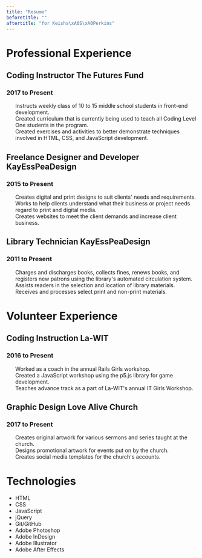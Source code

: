 ```yaml
---
title: "Resume"
beforetitle: ""
aftertitle: "for Keisha\xA0S\xA0Perkins"
---
```

<div class="resume-wrap">
	<h1 class="resume-section-heading">Professional Experience</h1>
<div class="job">
	<h2 class="job-title">Coding Instructor <span class="job-location">The Futures Fund</span></h2>
	<h3 class="job-date">2017 to Present</h3>
	<p class="job-description">
		<ul class="task-list">
			<li class="task">Instructs weekly class of 10 to 15 middle school students in front-end development.</li>
			<li class="task">Created curriculum that is currently being used to teach all Coding Level One students in the program.</li>
			<li class="task">Created exercises and activities to better demonstrate techniques involved in HTML, CSS, and JavaScript development.</li>
		</ul>
	</p>
</div>
<div class="job">
	<h2 class="job-title">Freelance Designer and Developer <span class="job-location">KayEssPeaDesign</span></h2>
	<h3 class="job-date">2015 to Present</h3>
	<p class="job-description">
		<ul class="task-list">
			<li class="task">Creates digital and print designs to suit clients' needs and requirements.</li>
			<li class="task">Works to help clients understand what their business or project needs regard to print and digital media.</li>
			<li class="task">Creates websites to meet the client demands and increase client business.</li>
		</ul>
	</p>
</div>
<div class="job">
	<h2 class="job-title">Library Technician <span class="job-location">KayEssPeaDesign</span></h2>
	<h3 class="job-date">2011 to Present</h3>
	<p class="job-description">
		<ul class="task-list">
			<li class="task"> Charges and discharges books, collects fines, renews books, and registers new patrons using the library's automated circulation system.</li>
			<li class="task"> Assists readers in the selection and location of library materials.</li>
			<li class="task">Receives and processes select print and non-print materials.</li>
		</ul>
	</p>
</div>
<h1 class="resume-section-heading">Volunteer Experience</h1>
<div class="job">
	<h2 class="job-title">Coding Instruction <span class="job-location">La-WIT</span></h2>
	<h3 class="job-date">2016 to Present</h3>
	<p class="job-description">
		<ul class="task-list">
			<li class="task">Worked as a coach in the annual Rails Girls workshop.</li>
			<li class="task">Created a JavaScript workshop using the p5.js library for game development.</li>
			<li class="task">Teaches advance track as a part of La-WIT's annual IT Girls Workshop.</li>
		</ul>
	</p>
</div>
<div class="job">
	<h2 class="job-title">Graphic Design <span class="job-location">Love Alive Church</span></h2>
	<h3 class="job-date">2017 to Present</h3>
	<p class="job-description">
		<ul class="task-list">
			<li class="task">Creates original artwork for various sermons and series taught at the church.</li>
			<li class="task">Designs promotional artwork for events put on by the church.</li>
			<li class="task">Creates social media templates for the church's accounts.</li>
		</ul>
	</p>
</div>
<h1 class="resume-section-heading">Technologies</h1>
<ul class="skill-list">
	<li class="skill">HTML</li>
	<li class="skill">CSS</li>
	<li class="skill">JavaScript</li>
	<li class="skill">jQuery</li>
	<li class="skill">Git/GitHub</li>
	<li class="skill">Adobe Photoshop</li>
	<li class="skill">Adobe InDesign</li>
	<li class="skill">Adobe Illustrator</li>
	<li class="skill">Adobe After Effects</li>
</ul>
</div>